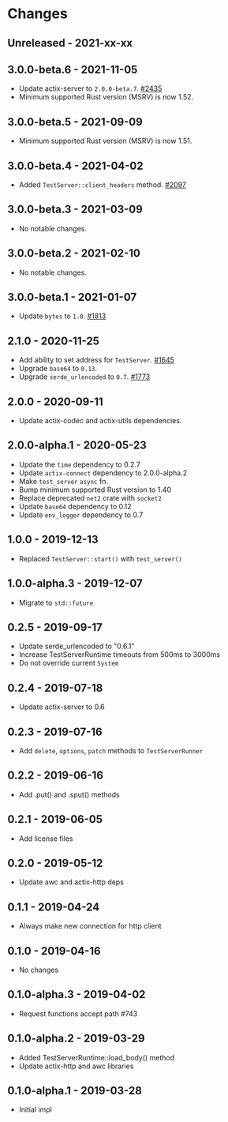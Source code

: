 # Changes

## Unreleased - 2021-xx-xx


## 3.0.0-beta.6 - 2021-11-05
* Update actix-server to `2.0.0-beta.7`. [#2435]
* Minimum supported Rust version (MSRV) is now 1.52.

[#2435]: https://github.com/actix/actix-web/pull/2435


## 3.0.0-beta.5 - 2021-09-09
* Minimum supported Rust version (MSRV) is now 1.51.


## 3.0.0-beta.4 - 2021-04-02
* Added `TestServer::client_headers` method. [#2097]

[#2097]: https://github.com/actix/actix-web/pull/2097


## 3.0.0-beta.3 - 2021-03-09
* No notable changes.


## 3.0.0-beta.2 - 2021-02-10
* No notable changes.


## 3.0.0-beta.1 - 2021-01-07
* Update `bytes` to `1.0`. [#1813]

[#1813]: https://github.com/actix/actix-web/pull/1813


## 2.1.0 - 2020-11-25
* Add ability to set address for `TestServer`. [#1645]
* Upgrade `base64` to `0.13`.
* Upgrade `serde_urlencoded` to `0.7`. [#1773]

[#1773]: https://github.com/actix/actix-web/pull/1773
[#1645]: https://github.com/actix/actix-web/pull/1645


## 2.0.0 - 2020-09-11
* Update actix-codec and actix-utils dependencies.


## 2.0.0-alpha.1 - 2020-05-23
* Update the `time` dependency to 0.2.7
* Update `actix-connect` dependency to 2.0.0-alpha.2
* Make `test_server` `async` fn.
* Bump minimum supported Rust version to 1.40
* Replace deprecated `net2` crate with `socket2`
* Update `base64` dependency to 0.12
* Update `env_logger` dependency to 0.7

## 1.0.0 - 2019-12-13
* Replaced `TestServer::start()` with `test_server()`


## 1.0.0-alpha.3 - 2019-12-07
* Migrate to `std::future`


## 0.2.5 - 2019-09-17
* Update serde_urlencoded to "0.6.1"
* Increase TestServerRuntime timeouts from 500ms to 3000ms
* Do not override current `System`


## 0.2.4 - 2019-07-18
* Update actix-server to 0.6


## 0.2.3 - 2019-07-16
* Add `delete`, `options`, `patch` methods to `TestServerRunner`


## 0.2.2 - 2019-06-16
* Add .put() and .sput() methods


## 0.2.1 - 2019-06-05
* Add license files


## 0.2.0 - 2019-05-12
* Update awc and actix-http deps


## 0.1.1 - 2019-04-24
* Always make new connection for http client


## 0.1.0 - 2019-04-16
* No changes


## 0.1.0-alpha.3 - 2019-04-02
* Request functions accept path #743


## 0.1.0-alpha.2 - 2019-03-29
* Added TestServerRuntime::load_body() method
* Update actix-http and awc libraries


## 0.1.0-alpha.1 - 2019-03-28
* Initial impl
